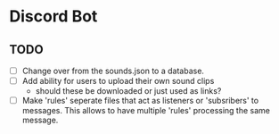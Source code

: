 # Discord Bot

## TODO
 - [ ] Change over from the sounds.json to a database.
 - [ ] Add ability for users to upload their own sound clips
	- should these be downloaded or just used as links?
 - [ ] Make 'rules' seperate files that act as listeners or 'subsribers' to messages. This allows to have multiple 'rules' processing the same message.